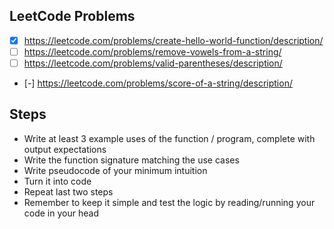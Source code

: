 LeetCode Problems
---

- [x] https://leetcode.com/problems/create-hello-world-function/description/
- [ ] https://leetcode.com/problems/remove-vowels-from-a-string/
- [ ] https://leetcode.com/problems/valid-parentheses/description/
- [-] https://leetcode.com/problems/score-of-a-string/description/

## Steps

- Write at least 3 example uses of the function / program, complete with output expectations
- Write the function signature matching the use cases
- Write pseudocode of your minimum intuition
- Turn it into code
- Repeat last two steps
- Remember to keep it simple and test the logic by reading/running your code in your head
